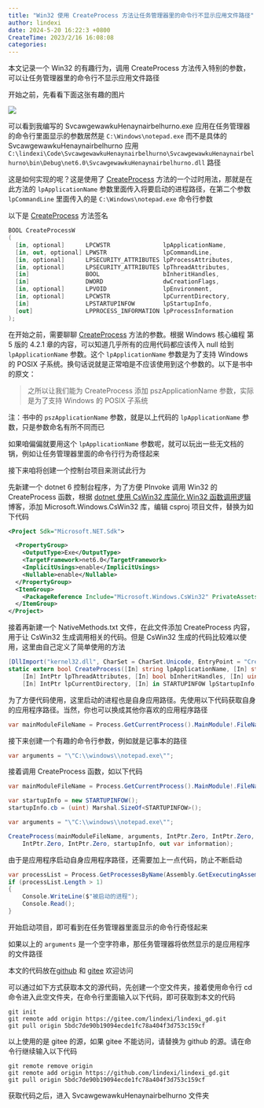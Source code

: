```yaml
---
title: "Win32 使用 CreateProcess 方法让任务管理器里的命令行不显示应用文件路径"
author: lindexi
date: 2024-5-20 16:22:3 +0800
CreateTime: 2023/2/16 16:08:08
categories: 
---
```


本文记录一个 Win32 的有趣行为，调用 CreateProcess 方法传入特别的参数，可以让任务管理器里的命令行不显示应用文件路径

<!--more-->


<!-- CreateTime:2023/2/16 16:08:08 -->

<!-- 发布 -->
<!-- 博客 -->

开始之前，先看看下面这张有趣的图片

<!-- ![](image/Win32 使用 CreateProcess 方法让任务管理器里的命令行不显示应用文件路径/Win32 使用 CreateProcess 方法让任务管理器里的命令行不显示应用文件路径0.png) -->

![](http://image.acmx.xyz/lindexi%2F2023216168561786.jpg)

可以看到我编写的 SvcawgewawkuHenaynairbelhurno.exe 应用在任务管理器的命令行里面显示的参数居然是 `C:\Windows\notepad.exe` 而不是具体的 SvcawgewawkuHenaynairbelhurno 应用 `C:\lindexi\Code\SvcawgewawkuHenaynairbelhurno\SvcawgewawkuHenaynairbelhurno\bin\Debug\net6.0\SvcawgewawkuHenaynairbelhurno.dll` 路径

这是如何实现的呢？这是使用了 [CreateProcess](https://learn.microsoft.com/zh-cn/windows/win32/api/processthreadsapi/nf-processthreadsapi-createprocessw) 方法的一个过时用法，那就是在此方法的 `lpApplicationName` 参数里面传入将要启动的进程路径，在第二个参数 `lpCommandLine` 里面传入的是 `C:\Windows\notepad.exe` 命令行参数

以下是 [CreateProcess](https://learn.microsoft.com/zh-cn/windows/win32/api/processthreadsapi/nf-processthreadsapi-createprocessw) 方法签名

```csharp
BOOL CreateProcessW
(
  [in, optional]      LPCWSTR               lpApplicationName,
  [in, out, optional] LPWSTR                lpCommandLine,
  [in, optional]      LPSECURITY_ATTRIBUTES lpProcessAttributes,
  [in, optional]      LPSECURITY_ATTRIBUTES lpThreadAttributes,
  [in]                BOOL                  bInheritHandles,
  [in]                DWORD                 dwCreationFlags,
  [in, optional]      LPVOID                lpEnvironment,
  [in, optional]      LPCWSTR               lpCurrentDirectory,
  [in]                LPSTARTUPINFOW        lpStartupInfo,
  [out]               LPPROCESS_INFORMATION lpProcessInformation
);
```

在开始之前，需要聊聊 [CreateProcess](https://learn.microsoft.com/zh-cn/windows/win32/api/processthreadsapi/nf-processthreadsapi-createprocessw) 方法的参数。根据 Windows 核心编程 第 5 版的 4.2.1 章的内容，可以知道几乎所有的应用代码都应该传入 null 给到 `lpApplicationName` 参数。这个 `lpApplicationName` 参数是为了支持 Windows 的 POSIX 子系统。换句话说就是正常咱是不应该使用到这个参数的。以下是书中的原文：

> 之所以让我们能为 CreateProcess 添加 pszApplicationName 参数，实际是为了支持 Windows 的 POSIX 子系统

注：书中的 `pszApplicationName` 参数，就是以上代码的 `lpApplicationName` 参数，只是参数命名有所不同而已

如果咱偏偏就要用这个 `lpApplicationName` 参数呢，就可以玩出一些无文档的锅，例如让任务管理器里面的命令行行为奇怪起来

接下来咱将创建一个控制台项目来测试此行为

先新建一个 dotnet 6 控制台程序，为了方便 PInvoke 调用 Win32 的 CreateProcess 函数，根据 [dotnet 使用 CsWin32 库简化 Win32 函数调用逻辑](https://blog.lindexi.com/post/dotnet-%E4%BD%BF%E7%94%A8-CsWin32-%E5%BA%93%E7%AE%80%E5%8C%96-Win32-%E5%87%BD%E6%95%B0%E8%B0%83%E7%94%A8%E9%80%BB%E8%BE%91.html ) 博客，添加 Microsoft.Windows.CsWin32 库，编辑 csproj 项目文件，替换为如下代码

```xml
<Project Sdk="Microsoft.NET.Sdk">

  <PropertyGroup>
    <OutputType>Exe</OutputType>
    <TargetFramework>net6.0</TargetFramework>
    <ImplicitUsings>enable</ImplicitUsings>
    <Nullable>enable</Nullable>
  </PropertyGroup>
  <ItemGroup>
    <PackageReference Include="Microsoft.Windows.CsWin32" PrivateAssets="all" Version="0.2.63-beta" />
  </ItemGroup>
</Project>
```

接着再新建一个 NativeMethods.txt 文件，在此文件添加 CreateProcess 内容，用于让 CsWin32 生成调用相关的代码。但是 CsWin32 生成的代码比较难以使用，这里由自己定义了简单使用的方法

```csharp
[DllImport("kernel32.dll", CharSet = CharSet.Unicode, EntryPoint = "CreateProcessW", ExactSpelling = true, SetLastError = true)]
static extern bool CreateProcess([In] string lpApplicationName, [In] string lpCommandLine, [In] IntPtr lpProcessAttributes,
    [In] IntPtr lpThreadAttributes, [In] bool bInheritHandles, [In] uint dwCreationFlags, [In] IntPtr lpEnvironment,
    [In] IntPtr lpCurrentDirectory, [In] in STARTUPINFOW lpStartupInfo, [Out] out PROCESS_INFORMATION lpProcessInformation);
```

为了方便代码使用，这里启动的进程也是自身应用路径。先使用以下代码获取自身的应用程序路径。当然，你也可以换成其他你喜欢的应用程序路径

```csharp
var mainModuleFileName = Process.GetCurrentProcess().MainModule!.FileName!;
```

接下来创建一个有趣的命令行参数，例如就是记事本的路径

```csharp
var arguments = "\"C:\\windows\\notepad.exe\"";
```

接着调用 CreateProcess 函数，如以下代码

```csharp
var mainModuleFileName = Process.GetCurrentProcess().MainModule!.FileName!;

var startupInfo = new STARTUPINFOW();
startupInfo.cb = (uint) Marshal.SizeOf<STARTUPINFOW>();

var arguments = "\"C:\\windows\\notepad.exe\"";

CreateProcess(mainModuleFileName, arguments, IntPtr.Zero, IntPtr.Zero, false, (uint) PROCESS_CREATION_FLAGS.CREATE_NEW_CONSOLE,
    IntPtr.Zero, IntPtr.Zero, startupInfo, out var information);
```

由于是应用程序启动自身应用程序路径，还需要加上一点代码，防止不断启动

```csharp
var processList = Process.GetProcessesByName(Assembly.GetExecutingAssembly().GetName().Name);
if (processList.Length > 1)
{
    Console.WriteLine($"被启动的进程");
    Console.Read();
}
```

开始启动项目，即可看到在任务管理器里面显示的命令行奇怪起来

如果以上的 `arguments` 是一个空字符串，那任务管理器将依然显示的是应用程序的文件路径

本文的代码放在[github](https://github.com/lindexi/lindexi_gd/tree/5bdc7de90b19094ecde1fc78a404f3d753c159cf/SvcawgewawkuHenaynairbelhurno) 和 [gitee](https://gitee.com/lindexi/lindexi_gd/tree/5bdc7de90b19094ecde1fc78a404f3d753c159cf/SvcawgewawkuHenaynairbelhurno) 欢迎访问

可以通过如下方式获取本文的源代码，先创建一个空文件夹，接着使用命令行 cd 命令进入此空文件夹，在命令行里面输入以下代码，即可获取到本文的代码

```
git init
git remote add origin https://gitee.com/lindexi/lindexi_gd.git
git pull origin 5bdc7de90b19094ecde1fc78a404f3d753c159cf
```

以上使用的是 gitee 的源，如果 gitee 不能访问，请替换为 github 的源。请在命令行继续输入以下代码

```
git remote remove origin
git remote add origin https://github.com/lindexi/lindexi_gd.git
git pull origin 5bdc7de90b19094ecde1fc78a404f3d753c159cf
```

获取代码之后，进入 SvcawgewawkuHenaynairbelhurno 文件夹
